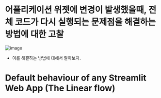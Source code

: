 # 어플리케이션 위젯에 변경이 발생했을때, 전체 코드가 다시 실행되는 문제점을 해결하는 방법에 대한 고찰
![image](https://user-images.githubusercontent.com/102650331/170825406-a30f81e5-2ef7-417f-9b9c-400fe0860784.png)

- 이를 해결하는 방법에 대해서 알아보자.

# Default behaviour of any Streamlit Web App (The Linear flow)
